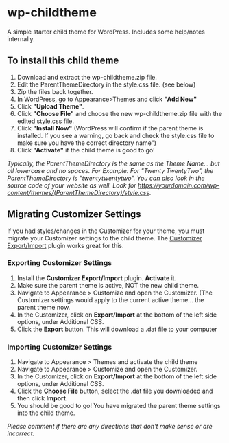 # wp-childtheme
A simple starter child theme for WordPress. Includes some help/notes internally.

## To install this child theme
1. Download and extract the wp-childtheme.zip file.
2. Edit the ParentThemeDirectory in the style.css file. (see below)
3. Zip the files back together.
4. In WordPress, go to Appearance>Themes and click **"Add New"**
5. Click **"Upload Theme"**.
6. Click **"Choose File"** and choose the new wp-childtheme.zip file with the edited style.css file.
7. Click **"Install Now"** (WordPress will confirm if the parent theme is installed. If you see a warning, go back and check the style.css file to make sure you have the correct directory name")
8. Click **"Activate"** if the child theme is good to go!
   
*Typically, the ParentThemeDirectory is the same as the Theme Name... but all lowercase and no spaces. For Example: For "Twenty TwentyTwo", the ParentThemeDirectory is "twentytwentytwo". You can also look in the source code of your website as well. Look for https://yourdomain.com/wp-content/themes/(ParentThemeDirectory)/style.css.*

## Migrating Customizer Settings
If you had styles/changes in the Customizer for your theme, you must migrate your Customizer settings to the child theme. The [Customizer Export/Import](https://wordpress.org/plugins/customizer-export-import/) plugin works great for this. 

### Exporting Customizer Settings
1. Install the **Customizer Export/Import** plugin. **Activate** it.
2. Make sure the parent theme is active, NOT the new child theme.
3. Navigate to Appearance > Customize and open the Customizer. (The Customizer settings would apply to the current active theme... the parent theme now.
4. In the Customizer, click on **Export/Import** at the bottom of the left side options, under Additional CSS.
5. Click the **Export** button. This will download a .dat file to your computer

### Importing Customizer Settings
1. Navigate to Appearance > Themes and activate the child theme
2. Navigate to Appearance > Customize and open the Customizer.
3. In the Customizer, click on **Export/Import** at the bottom of the left side options, under Additional CSS.
4. Click the **Choose File** button, select the .dat file you downloaded and then click **Import**.
5. You should be good to go! You have migrated the parent theme settings into the child theme.

*Please comment if there are any directions that don't make sense or are incorrect.*
